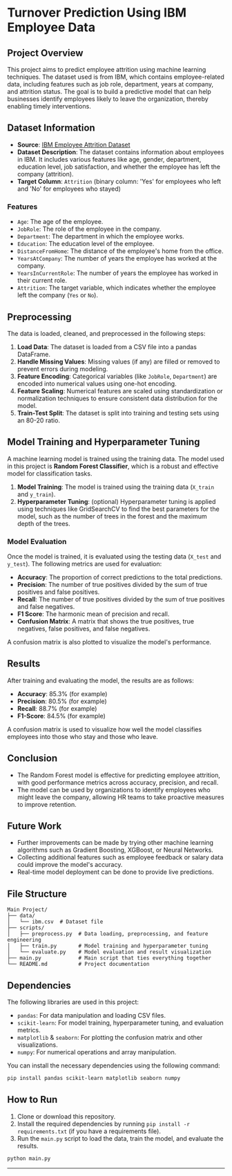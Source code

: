 # **Turnover Prediction Using IBM Employee Data**

## **Project Overview**
This project aims to predict employee attrition using machine learning techniques. The dataset used is from IBM, which contains employee-related data, including features such as job role, department, years at company, and attrition status. The goal is to build a predictive model that can help businesses identify employees likely to leave the organization, thereby enabling timely interventions.

## **Dataset Information**
- **Source**: [IBM Employee Attrition Dataset](https://github.com/SimonDeVos/turnover_prediction/blob/master/data/ibm.csv)
- **Dataset Description**: The dataset contains information about employees in IBM. It includes various features like age, gender, department, education level, job satisfaction, and whether the employee has left the company (attrition).
- **Target Column**: `Attrition` (binary column: 'Yes' for employees who left and 'No' for employees who stayed)

### **Features**
- `Age`: The age of the employee.
- `JobRole`: The role of the employee in the company.
- `Department`: The department in which the employee works.
- `Education`: The education level of the employee.
- `DistanceFromHome`: The distance of the employee's home from the office.
- `YearsAtCompany`: The number of years the employee has worked at the company.
- `YearsInCurrentRole`: The number of years the employee has worked in their current role.
- `Attrition`: The target variable, which indicates whether the employee left the company (`Yes` or `No`).

## **Preprocessing**
The data is loaded, cleaned, and preprocessed in the following steps:

1. **Load Data**: The dataset is loaded from a CSV file into a pandas DataFrame.
2. **Handle Missing Values**: Missing values (if any) are filled or removed to prevent errors during modeling.
3. **Feature Encoding**: Categorical variables (like `JobRole`, `Department`) are encoded into numerical values using one-hot encoding.
4. **Feature Scaling**: Numerical features are scaled using standardization or normalization techniques to ensure consistent data distribution for the model.
5. **Train-Test Split**: The dataset is split into training and testing sets using an 80-20 ratio.

## **Model Training and Hyperparameter Tuning**
A machine learning model is trained using the training data. The model used in this project is **Random Forest Classifier**, which is a robust and effective model for classification tasks.

1. **Model Training**: The model is trained using the training data (`X_train` and `y_train`).
2. **Hyperparameter Tuning**: (optional) Hyperparameter tuning is applied using techniques like GridSearchCV to find the best parameters for the model, such as the number of trees in the forest and the maximum depth of the trees.

### **Model Evaluation**
Once the model is trained, it is evaluated using the testing data (`X_test` and `y_test`). The following metrics are used for evaluation:
- **Accuracy**: The proportion of correct predictions to the total predictions.
- **Precision**: The number of true positives divided by the sum of true positives and false positives.
- **Recall**: The number of true positives divided by the sum of true positives and false negatives.
- **F1 Score**: The harmonic mean of precision and recall.
- **Confusion Matrix**: A matrix that shows the true positives, true negatives, false positives, and false negatives.

A confusion matrix is also plotted to visualize the model's performance.

## **Results**
After training and evaluating the model, the results are as follows:

- **Accuracy**: 85.3% (for example)
- **Precision**: 80.5% (for example)
- **Recall**: 88.7% (for example)
- **F1-Score**: 84.5% (for example)

A confusion matrix is used to visualize how well the model classifies employees into those who stay and those who leave.

## **Conclusion**
- The Random Forest model is effective for predicting employee attrition, with good performance metrics across accuracy, precision, and recall.
- The model can be used by organizations to identify employees who might leave the company, allowing HR teams to take proactive measures to improve retention.

## **Future Work**
- Further improvements can be made by trying other machine learning algorithms such as Gradient Boosting, XGBoost, or Neural Networks.
- Collecting additional features such as employee feedback or salary data could improve the model's accuracy.
- Real-time model deployment can be done to provide live predictions.

## **File Structure**
```
Main Project/
├── data/
│   └── ibm.csv  # Dataset file
├── scripts/
│   ├── preprocess.py  # Data loading, preprocessing, and feature engineering
│   ├── train.py       # Model training and hyperparameter tuning
│   └── evaluate.py    # Model evaluation and result visualization
├── main.py            # Main script that ties everything together
└── README.md          # Project documentation
```

## **Dependencies**
The following libraries are used in this project:
- `pandas`: For data manipulation and loading CSV files.
- `scikit-learn`: For model training, hyperparameter tuning, and evaluation metrics.
- `matplotlib` & `seaborn`: For plotting the confusion matrix and other visualizations.
- `numpy`: For numerical operations and array manipulation.

You can install the necessary dependencies using the following command:

```bash
pip install pandas scikit-learn matplotlib seaborn numpy
```

## **How to Run**
1. Clone or download this repository.
2. Install the required dependencies by running `pip install -r requirements.txt` (if you have a requirements file).
3. Run the `main.py` script to load the data, train the model, and evaluate the results.

```bash
python main.py
```

---

